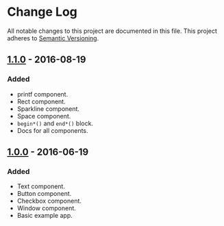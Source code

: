 # Change Log
All notable changes to this project are documented in this file.
This project adheres to [Semantic Versioning](http://semver.org/).

## [1.1.0](https://github.com/Dovyski/cvui/releases/tag/v.1.1.0) - 2016-08-19
### Added
- printf component.
- Rect component.
- Sparkline component.
- Space component.
- `begin*()` and `end*()` block.
- Docs for all components.

## [1.0.0](https://github.com/Dovyski/cvui/releases/tag/v.1.0.0) - 2016-06-19
### Added
- Text component.
- Button component.
- Checkbox component.
- Window component.
- Basic example app.

